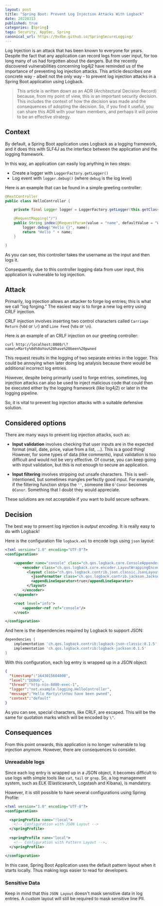```yaml
---
layout: post
title: "Spring Boot: Prevent Log Injection Attacks With Logback"
date: 20220313
published: true
categories: [Spring]
tags: Security, AppSec, Spring
canonical_url: https://0xdbe.github.io/SpringSecureLogging/
---
```


Log Injection is an attack that has been known to everyone for years.
Despite the fact that any application can record logs from user input, for too long many of us had forgotten about the dangers.
But the recently discovered vulnerabilities concerning log4j2 have reminded us of the importance of preventing log injection attacks.
This article describes one concrete way - albeit not the only way - to prevent log injection attacks in a Spring Boot application using Logback.


> This article is written down as an ADR (Architectural Decision Record) because, from my point of view, this is an important security decision.
> This includes the context of how the decision was made and the consequences of adopting the decision.
> So, if you find it useful, you can share this ADR with your team members, and perhaps it will prove to be an effective strategy.

## Context

By default, a Spring Boot application uses Logback as a logging framework, and it does this with SLF4J as the interface between the application and the logging framework.

In this way, an application can easily log anything in two steps:

- Create a logger with ``LoggerFactory.getLogger()``
- Log event with ``logger.debug()`` (where ``debug`` is the log level)

Here is an example that can be found in a simple greeting controller:

```java
@RestController
public class HelloController {

    private final Logger logger = LoggerFactory.getLogger(this.getClass());

    @RequestMapping("/")
    public String index(@RequestParam(value = "name", defaultValue = "World") String name) {
        logger.debug("Hello {}", name);
        return "Hello " + name;
    }

}
```
As you can see, this controller takes the username as the input and then logs it.

Consequently, due to this controller logging data from user input, this application is vulnerable to log injection.


## Attack

Primarily, log injection allows an attacker to forge log entries; this is what we call "log forging.” The easiest way is to forge a new log entry using CRLF injection. 

CRLF injection involves inserting two control characters called ``Carriage Return`` (``%0d`` or ``\r``) and ``Line Feed`` (``%0a`` or ``\n``).

Here is an example of an CRLF injection on our greeting controller:

```shell
curl http://localhost:8080/\?name\=Marty%0d%0aYou%20have%20been%20pwned
```

This request results in the logging of two separate entries in the logger.
This could be annoying when later doing log analysis because there would be additional incorrect log entries.

However, despite being primarily used to forge entries, sometimes, log injection attacks can also be used to inject malicious code that could then be executed either by the logging framework (like log4j2) or later in the logging pipeline.

So, it is vital to prevent log injection attacks with a suitable defensive solution.


## Considered options

There are many ways to prevent log injection attacks, such as:

- **Input validation** involves checking that user inputs are in the expected format (mail, date, price, value from a list, ...). This is a good thing! However, for some types of data (like comments), input validation is too difficult and would not be very effective. Of course, you can keep going with input validation, but this is not enough to secure an application.

- **Input filtering** involves stripping out unsafe characters. This is well-intentioned, but sometimes mangles perfectly good input. For example, if the filtering function strips the ``''``, someone like ``O'Conor`` becomes ``OConor``. Something that I doubt they would appreciate.

These solutions are not acceptable if you want to build secure software.


## Decision

The best way to prevent log injection is *output encoding*.
It is really easy to do with Logback!

Here is the configuration file ``logback.xml`` to encode logs using ``json`` layout:

```xml
<?xml version="1.0" encoding="UTF-8"?>
<configuration>

    <appender name="console" class="ch.qos.logback.core.ConsoleAppender">
        <encoder class="ch.qos.logback.core.encoder.LayoutWrappingEncoder">
          <layout class="ch.qos.logback.contrib.json.classic.JsonLayout">
            <jsonFormatter class="ch.qos.logback.contrib.jackson.JacksonJsonFormatter"/>
            <appendLineSeparator>true</appendLineSeparator>
          </layout>
        </encoder>
    </appender>

    <root level="info">
        <appender-ref ref="console"/>
    </root>

</configuration>
```

And here is the dependencies required by Logback to support JSON:

```groovy
dependencies {
    implementation 'ch.qos.logback.contrib:logback-json-classic:0.1.5'
    implementation 'ch.qos.logback.contrib:logback-jackson:0.1.5'
}
```

With this configuration, each log entry is wrapped up in a JSON object: 

```json
{
  "timestamp":"1643015604000",
  "level":"DEBUG",
  "thread":"http-nio-8080-exec-1",
  "logger":"net.example.logging.HelloController",
  "message":"Hello Marty\r\nYou have been pwned",
  "context":"default"
}
```

As you can see, special characters, like CRLF, are escaped.
This will be the same for quotation marks which will be encoded by ``\"``.


## Consequences

From this point onwards, this application is no longer vulnerable to log injection anymore.
However, there are consequences to consider.

### Unreadable logs

Since each log entry is wrapped up in a JSON object, it becomes difficult to use logs with simple tools like ``cat``, ``tail`` or ``grep``.
So, a log management system, such as ELK (Elasticsearch, Logstash and Kibana), is mandatory.

However, it is still possible to have several configurations using Spring Profile:

```xml
<?xml version="1.0" encoding="UTF-8"?>
<configuration>

  <springProfile name="!local">
    <!-- Configuration with JSON Layout -->
  </springProfile>
  
  <springProfile name="local">
    <!-- Configuration with Pattern Layout -->.
  </springProfile>

</configuration>
```

In this case, Spring Boot Application uses the default pattern layout when it starts locally.
Thus making logs easier to read for developers.

### Sensitive Data

Keep in mind that this ``JSON Layout`` doesn't mask sensitive data in log entries.
A custom layout will still be required to mask sensitive line PII. 

